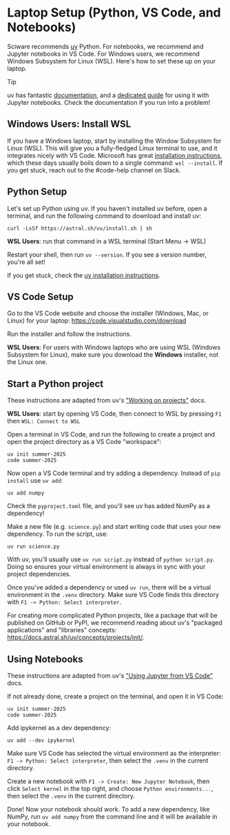# Laptop Setup (Python, VS Code, and Notebooks)

Sciware recommends [uv](https://docs.astral.sh/uv/) Python. For notebooks, we recommend and Jupyter notebooks in VS Code.
For Windows users, we recommend Windows Subsystem for Linux (WSL).
Here's how to set these up on your laptop.

> [!TIP]
> uv has fantastic [documentation](https://docs.astral.sh/uv), and a [dedicated guide](https://docs.astral.sh/uv/guides/integration/jupyter/)
> for using it with Jupyter notebooks. Check the documentation if you run into a problem!

## Windows Users: Install WSL
If you have a Windows laptop, start by installing the Window Subsystem for Linux (WSL). This will give you a fully-fledged
Linux terminal to use, and it integrates nicely with VS Code.  Microsoft has great [installation instructions](https://learn.microsoft.com/en-us/windows/wsl/install),
which these days usually boils down to a single command: `wsl --install`. If you get stuck, reach out to the #code-help channel on Slack.

## Python Setup
Let's set up Python using uv. If you haven't installed uv before, open a terminal, and run the following command to download and install uv:

```console
curl -LsSf https://astral.sh/uv/install.sh | sh
```

**WSL Users**: run that command in a WSL terminal (Start Menu -> WSL)

Restart your shell, then run `uv --version`. If you see a version number, you're all set!

If you get stuck, check the [uv installation instructions](https://docs.astral.sh/uv/getting-started/installation).

## VS Code Setup
Go to the VS Code website and choose the installer (Windows, Mac, or Linux) for your laptop: https://code.visualstudio.com/download

Run the installer and follow the instructions.

**WSL Users**: For users with Windows laptops who are using WSL (Windows Subsystem for Linux), make sure you download the **Windows** installer, not the Linux one.

## Start a Python project
These instructions are adapted from uv's ["Working on projects"](https://docs.astral.sh/uv/guides/projects/) docs.

**WSL Users**: start by opening VS Code, then connect to WSL by pressing `F1` then `WSL: Connect to WSL`

Open a terminal in VS Code, and run the following to create a project and open the project directory as a VS Code "workspace":

```console
uv init summer-2025
code summer-2025
```

Now open a VS Code terminal and try adding a dependency. Instead of `pip install` use `uv add`:
```console
uv add numpy
```

Check the `pyproject.toml` file, and you'll see uv has added NumPy as a dependency!

Make a new file (e.g. `science.py`) and start writing code that uses your new dependency. To run the script, use:
```console
uv run science.py
```

With uv, you'll usually use `uv run script.py` instead of `python script.py`. Doing so ensures your virtual environment is always in sync with your project dependencies.

Once you've added a dependency or used `uv run`, there will be a virtual environment in the `.venv` directory. Make sure VS Code finds this directory with `F1 -> Python: Select interpreter`.

For creating more complicated Python projects, like a package that will be published on GitHub or PyPI, we recommend reading about uv's "packaged applications" and "libraries" concepts: https://docs.astral.sh/uv/concepts/projects/init/.

## Using Notebooks

These instructions are adapted from uv's ["Using Jupyter from VS Code"](https://docs.astral.sh/uv/guides/integration/jupyter/#using-jupyter-from-vs-code) docs.

If not already done, create a project on the terminal, and open it in VS Code:

```console
uv init summer-2025
code summer-2025
```

Add ipykernel as a dev dependency:

```console
uv add --dev ipykernel
```

Make sure VS Code has selected the virtual environment as the interpreter: `F1 -> Python: Select interpreter`, then select the `.venv` in the current directory.

Create a new notebook with `F1 -> Create: New Jupyter Notebook`, then click `Select kernel` in the top right, and choose `Python environments...`, then select the `.venv` in the current directory.

Done! Now your notebook should work. To add a new dependency, like NumPy, run `uv add numpy` from the command line and it will be available in your notebook.
